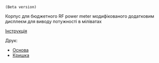     (Beta version)

Корпус для бюджетного RF power meter модифікованого додатковим дисплеєм для виводу потужності в міліватах

[Інструкція](https://github.com/dmytr0/glory_to_ukraine/blob/master/RF_power_meter/README.md)

Друк:
- [Основа](https://github.com/dmytr0/glory_to_ukraine/blob/master/RF_power_meter/body.stl)
- [Кришка](https://github.com/dmytr0/glory_to_ukraine/blob/master/RF_power_meter/cover.stl)
